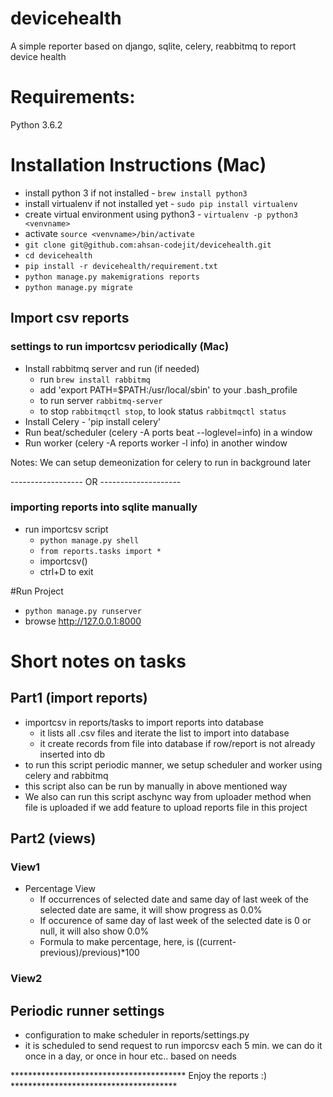 # devicehealth
A simple reporter based on django, sqlite, celery, reabbitmq to report device health

# Requirements:
Python 3.6.2


# Installation Instructions (Mac)
- install python 3 if not installed - ```brew install python3```
- install virtualenv if not installed yet - ```sudo pip install virtualenv```
- create virtual environment using python3 - ```virtualenv -p python3 <venvname>```
- activate ```source <venvname>/bin/activate```
- ```git clone git@github.com:ahsan-codejit/devicehealth.git```
- ```cd devicehealth```
- ```pip install -r devicehealth/requirement.txt```
- ```python manage.py makemigrations reports```
- ```python manage.py migrate```

## Import csv reports
### settings to run importcsv periodically (Mac)
- Install rabbitmq server and run (if needed)
  - run ```brew install rabbitmq ```
  - add 'export PATH=$PATH:/usr/local/sbin' to your .bash_profile
  - to run server ```rabbitmq-server```
  - to stop ```rabbitmqctl stop```, to look status ```rabbitmqctl status```
- Install Celery - 'pip install celery'
- Run beat/scheduler (celery -A ports beat --loglevel=info) in a window
- Run worker (celery -A reports worker -l info) in another window

Notes: We can setup demeonization for celery to run in background later

------------------ OR --------------------

### importing reports into sqlite manually
- run importcsv script
  - ```python manage.py shell```
  - ```from reports.tasks import *```
  - importcsv()
  - ctrl+D to exit

#Run Project
- ```python manage.py runserver```
- browse http://127.0.0.1:8000

# Short notes on tasks
## Part1 (import reports)
- importcsv in reports/tasks to import reports into database
  - it lists all .csv files and iterate the list to import into database
  - it create records from file into database if row/report is not already inserted into db
- to run this script periodic manner, we setup scheduler and worker using celery and rabbitmq
- this script also can be run by manually in above mentioned way
- We also can run this script aschync way from uploader method when file is uploaded if we add feature to upload reports file in this project

## Part2 (views)
### View1
- Percentage View
  - If occurrences of selected date and same day of last week of the selected date are same, it will show progress as 0.0%
  - If occurence of same day of last week of the selected date is 0 or null, it will also show 0.0%
  - Formula to make percentage, here, is ((current-previous)/previous)*100

### View2

## Periodic runner settings
- configuration to make scheduler in reports/settings.py
- it is scheduled to send request to run imporcsv each 5 min. we can do it once in a day, or once in hour etc.. based on needs

**************************************** Enjoy the reports :) **************************************
